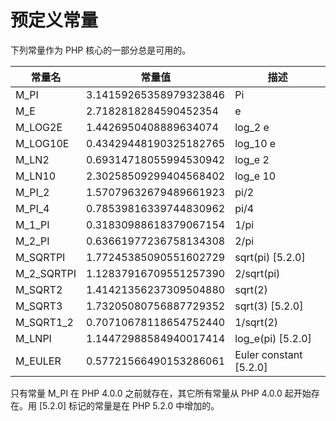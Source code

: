 预定义常量
==========

下列常量作为 PHP 核心的一部分总是可用的。

| 常量名       | 常量值                 | 描述                     |
|--------------|------------------------|--------------------------|
| M\_PI        | 3.14159265358979323846 | Pi                       |
| M\_E         | 2.7182818284590452354  | e                        |
| M\_LOG2E     | 1.4426950408889634074  | log\_2 e                 |
| M\_LOG10E    | 0.43429448190325182765 | log\_10 e                |
| M\_LN2       | 0.69314718055994530942 | log\_e 2                 |
| M\_LN10      | 2.30258509299404568402 | log\_e 10                |
| M\_PI\_2     | 1.57079632679489661923 | pi/2                     |
| M\_PI\_4     | 0.78539816339744830962 | pi/4                     |
| M\_1\_PI     | 0.31830988618379067154 | 1/pi                     |
| M\_2\_PI     | 0.63661977236758134308 | 2/pi                     |
| M\_SQRTPI    | 1.77245385090551602729 | sqrt(pi) \[5.2.0\]       |
| M\_2\_SQRTPI | 1.12837916709551257390 | 2/sqrt(pi)               |
| M\_SQRT2     | 1.41421356237309504880 | sqrt(2)                  |
| M\_SQRT3     | 1.73205080756887729352 | sqrt(3) \[5.2.0\]        |
| M\_SQRT1\_2  | 0.70710678118654752440 | 1/sqrt(2)                |
| M\_LNPI      | 1.14472988584940017414 | log\_e(pi) \[5.2.0\]     |
| M\_EULER     | 0.57721566490153286061 | Euler constant \[5.2.0\] |

只有常量 M\_PI 在 PHP 4.0.0 之前就存在，其它所有常量从 PHP 4.0.0
起开始存在。用 \[5.2.0\] 标记的常量是在 PHP 5.2.0 中增加的。
